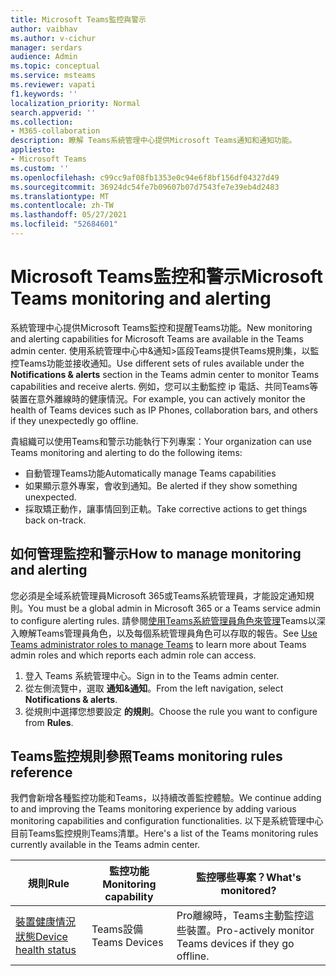 ```yaml
---
title: Microsoft Teams監控與警示
author: vaibhav
ms.author: v-cichur
manager: serdars
audience: Admin
ms.topic: conceptual
ms.service: msteams
ms.reviewer: vapati
f1.keywords: ''
localization_priority: Normal
search.appverid: ''
ms.collection:
- M365-collaboration
description: 瞭解 Teams系統管理中心提供Microsoft Teams通知和通知功能。
appliesto:
- Microsoft Teams
ms.custom: ''
ms.openlocfilehash: c99cc9af08fb1353e0c94e6f8bf156df04327d49
ms.sourcegitcommit: 36924dc54fe7b09607b07d7543fe7e39eb4d2483
ms.translationtype: MT
ms.contentlocale: zh-TW
ms.lasthandoff: 05/27/2021
ms.locfileid: "52684601"
---
```

# <a name="microsoft-teams-monitoring-and-alerting"></a><span data-ttu-id="fd6b4-103">Microsoft Teams監控和警示</span><span class="sxs-lookup"><span data-stu-id="fd6b4-103">Microsoft Teams monitoring and alerting</span></span>

<span data-ttu-id="fd6b4-104">系統管理中心提供Microsoft Teams監控和提醒Teams功能。</span><span class="sxs-lookup"><span data-stu-id="fd6b4-104">New monitoring and alerting capabilities for Microsoft Teams are available in the Teams admin center.</span></span> <span data-ttu-id="fd6b4-105">使用系統管理中心中&通知>區段Teams提供Teams規則集，以監控Teams功能並接收通知。</span><span class="sxs-lookup"><span data-stu-id="fd6b4-105">Use different sets of rules available under the **Notifications & alerts** section in the Teams admin center to monitor Teams capabilities and receive alerts.</span></span> <span data-ttu-id="fd6b4-106">例如，您可以主動監控 ip 電話、共同Teams等裝置在意外離線時的健康情況。</span><span class="sxs-lookup"><span data-stu-id="fd6b4-106">For example, you can actively monitor the health of Teams devices such as IP Phones, collaboration bars, and others if they unexpectedly go offline.</span></span>  

<span data-ttu-id="fd6b4-107">貴組織可以使用Teams和警示功能執行下列專案：</span><span class="sxs-lookup"><span data-stu-id="fd6b4-107">Your organization can use Teams monitoring and alerting to do the following items:</span></span>

- <span data-ttu-id="fd6b4-108">自動管理Teams功能</span><span class="sxs-lookup"><span data-stu-id="fd6b4-108">Automatically manage Teams capabilities</span></span>
- <span data-ttu-id="fd6b4-109">如果顯示意外專案，會收到通知。</span><span class="sxs-lookup"><span data-stu-id="fd6b4-109">Be alerted if they show something unexpected.</span></span>
- <span data-ttu-id="fd6b4-110">採取矯正動作，讓事情回到正軌。</span><span class="sxs-lookup"><span data-stu-id="fd6b4-110">Take corrective actions to get things back on-track.</span></span>

## <a name="how-to-manage-monitoring-and-alerting"></a><span data-ttu-id="fd6b4-111">如何管理監控和警示</span><span class="sxs-lookup"><span data-stu-id="fd6b4-111">How to manage monitoring and alerting</span></span>

 <span data-ttu-id="fd6b4-112">您必須是全域系統管理員Microsoft 365或Teams系統管理員，才能設定通知規則。</span><span class="sxs-lookup"><span data-stu-id="fd6b4-112">You must be a global admin in Microsoft 365 or a Teams service admin to configure alerting rules.</span></span> <span data-ttu-id="fd6b4-113">請參閱[使用Teams系統管理員角色來管理](../using-admin-roles.md)Teams以深入瞭解Teams管理員角色，以及每個系統管理員角色可以存取的報告。</span><span class="sxs-lookup"><span data-stu-id="fd6b4-113">See [Use Teams administrator roles to manage Teams](../using-admin-roles.md) to learn more about Teams admin roles and which reports each admin role can access.</span></span>

1. <span data-ttu-id="fd6b4-114">登入 Teams 系統管理中心。</span><span class="sxs-lookup"><span data-stu-id="fd6b4-114">Sign in to the Teams admin center.</span></span>
2. <span data-ttu-id="fd6b4-115">從左側流覽中，選取 **通知&通知**。</span><span class="sxs-lookup"><span data-stu-id="fd6b4-115">From the left navigation, select **Notifications & alerts**.</span></span>
3. <span data-ttu-id="fd6b4-116">從規則中選擇您想要設定 **的規則**。</span><span class="sxs-lookup"><span data-stu-id="fd6b4-116">Choose the rule you want to configure from **Rules**.</span></span>

## <a name="teams-monitoring-rules-reference"></a><span data-ttu-id="fd6b4-117">Teams監控規則參照</span><span class="sxs-lookup"><span data-stu-id="fd6b4-117">Teams monitoring rules reference</span></span>

<span data-ttu-id="fd6b4-118">我們會新增各種監控功能和Teams，以持續改善監控體驗。</span><span class="sxs-lookup"><span data-stu-id="fd6b4-118">We continue adding to and improving the Teams monitoring experience by adding various monitoring capabilities and configuration functionalities.</span></span> <span data-ttu-id="fd6b4-119">以下是系統管理中心目前Teams監控規則Teams清單。</span><span class="sxs-lookup"><span data-stu-id="fd6b4-119">Here's a list of the Teams monitoring rules currently available in the Teams admin center.</span></span>


|<span data-ttu-id="fd6b4-120">規則</span><span class="sxs-lookup"><span data-stu-id="fd6b4-120">Rule</span></span>  |<span data-ttu-id="fd6b4-121">監控功能</span><span class="sxs-lookup"><span data-stu-id="fd6b4-121">Monitoring capability</span></span>|<span data-ttu-id="fd6b4-122">監控哪些專案？</span><span class="sxs-lookup"><span data-stu-id="fd6b4-122">What's monitored?</span></span> |
|---------|---------|---------|
|[<span data-ttu-id="fd6b4-123">裝置健康情況狀態</span><span class="sxs-lookup"><span data-stu-id="fd6b4-123">Device health status</span></span>](device-health-status.md)  |<span data-ttu-id="fd6b4-124">Teams設備</span><span class="sxs-lookup"><span data-stu-id="fd6b4-124">Teams Devices</span></span> | <span data-ttu-id="fd6b4-125">Pro離線時，Teams主動監控這些裝置。</span><span class="sxs-lookup"><span data-stu-id="fd6b4-125">Pro-actively monitor Teams devices if they go offline.</span></span>|
